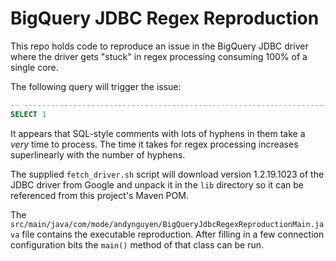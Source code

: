 # BigQuery JDBC Regex Reproduction

This repo holds code to reproduce an issue in the BigQuery JDBC driver where
the driver gets "stuck" in regex processing consuming 100% of a single core.

The following query will trigger the issue:

```sql
-- ----------------------------------------------------------------------
SELECT 1
```

It appears that SQL-style comments with lots of hyphens in them take a _very_
time to process.  The time it takes for regex processing increases
superlinearly with the number of hyphens.

The supplied `fetch_driver.sh` script will download version 1.2.19.1023 of 
the JDBC driver from Google and unpack it in the `lib` directory so it can 
be referenced from this project's Maven POM.

The `src/main/java/com/mode/andynguyen/BigQueryJdbcRegexReproductionMain.java` 
file contains the executable reproduction. After filling in a few 
connection configuration bits the `main()` method of that class can be 
run. 
